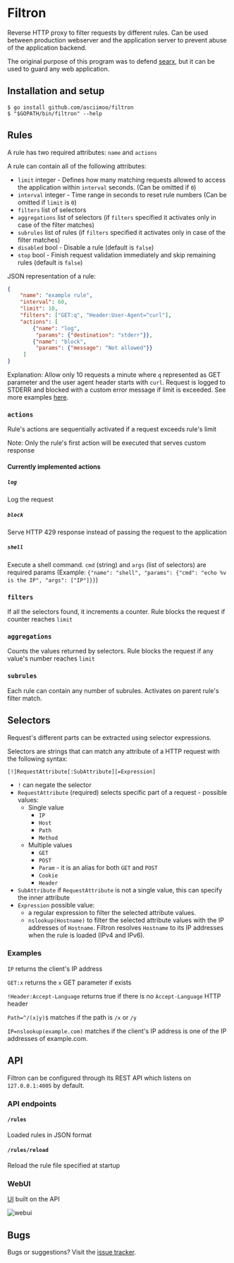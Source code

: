 # Filtron

Reverse HTTP proxy to filter requests by different rules.
Can be used between production webserver and the application server to prevent abuse of the application backend.

The original purpose of this program was to defend [searx](https://asciimoo.github.com/searx/), but it can be used to guard any web application.


## Installation and setup

```
$ go install github.com/asciimoo/filtron
$ "$GOPATH/bin/filtron" --help
```


## Rules

A rule has two required attributes: `name` and `actions`

A rule can contain all of the following attributes:

 - `limit` integer - Defines how many matching requests allowed to access the application within `interval` seconds. (Can be omitted if `0`)
 - `interval` integer - Time range in seconds to reset rule numbers (Can be omitted if `limit` is `0`)
 - `filters` list of selectors
 - `aggregations` list of selectors (if `filters` specified it activates only in case of the filter matches)
 - `subrules` list of rules (if `filters` specified it activates only in case of the filter matches)
 - `disabled` bool - Disable a rule (default is `false`)
 - `stop` bool - Finish request validation immediately and skip remaining rules (default is `false`)


JSON representation of a rule:

```JSON
{
    "name": "example rule",
    "interval": 60,
    "limit": 10,
    "filters": ["GET:q", "Header:User-Agent=^curl"],
    "actions": [
        {"name": "log",
         "params": {"destination": "stderr"}},
        {"name": "block",
         "params": {"message": "Not allowed"}}
     ]
}
```
Explanation: Allow only 10 requests a minute where `q` represented as GET parameter and the user agent header starts with `curl`. Request is logged to STDERR and blocked with a custom error message if limit is exceeded. See more examples [here](https://github.com/asciimoo/filtron/blob/master/example_rules.json).


### `actions`

Rule's actions are sequentially activated if a request exceeds rule's limit

Note: Only the rule's first action will be executed that serves custom response

#### Currently implemented actions

##### `log`
Log the request

##### `block`
Serve HTTP 429 response instead of passing the request to the application

##### `shell `
Execute a shell command. `cmd` (string) and `args` (list of selectors) are required params (Example: `{"name": "shell", "params": {"cmd": "echo %v is the IP", "args": ["IP"]}}`)


### `filters`

If all the selectors found, it increments a counter. Rule blocks the request if counter reaches `limit`


### `aggregations`

Counts the values returned by selectors. Rule blocks the request if any value's number reaches `limit`

### `subrules`

Each rule can contain any number of subrules. Activates on parent rule's filter match.


## Selectors

Request's different parts can be extracted using selector expressions.

Selectors are strings that can match any attribute of a HTTP request with the following syntax:

```
[!]RequestAttribute[:SubAttribute][=Expression]
```

 - `!` can negate the selector
 - `RequestAttribute` (required) selects specific part of a request - possible values:
    - Single value
      - `IP`
      - `Host`
      - `Path`
      - `Method`
    - Multiple values
      - `GET`
      - `POST`
      - `Param` - it is an alias for both `GET` and `POST`
      - `Cookie`
      - `Header`
 - `SubAttribute` if `RequestAttribute` is not a single value, this can specify the inner attribute
 - `Expression` possible value:
    - a regular expression to filter the selected attribute values.
    - `nslookup(Hostname)` to filter the selected attribute values with the IP addresses of `Hostname`. Filtron resolves `Hostname` to its IP addresses when the rule is loaded (IPv4 and IPv6).


### Examples

`IP` returns the client's IP address

`GET:x` returns the `x` GET parameter if exists

`!Header:Accept-Language` returns true if there is no `Accept-Language` HTTP header

`Path=^/(x|y)$` matches if the path is `/x` or `/y`

`IP=nslookup(example.com)` matches if the client's IP address is one of the IP addresses of example.com.


## API

Filtron can be configured through its REST API which listens on `127.0.0.1:4005` by default.


### API endpoints


#### `/rules`

Loaded rules in JSON format


#### `/rules/reload`

Reload the rule file specified at startup


### WebUI

[UI](https://github.com/asciimoo/filtron/blob/master/ui) built on the API

![webui](docs/images/filtron_web.png)


## Bugs

Bugs or suggestions? Visit the [issue tracker](https://github.com/asciimoo/filtron/issues).
